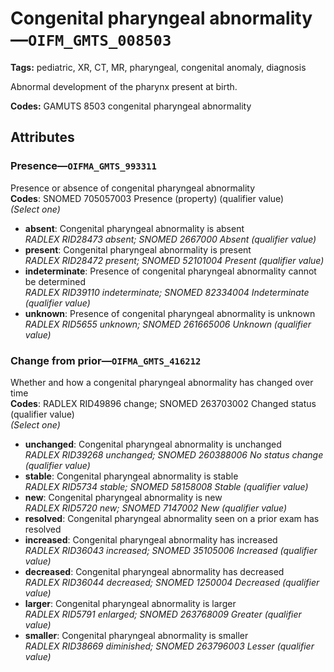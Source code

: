 # Congenital pharyngeal abnormality—`OIFM_GMTS_008503`

**Tags:** pediatric, XR, CT, MR, pharyngeal, congenital anomaly, diagnosis

Abnormal development of the pharynx present at birth.

**Codes:** GAMUTS 8503 congenital pharyngeal abnormality

## Attributes

### Presence—`OIFMA_GMTS_993311`

Presence or absence of congenital pharyngeal abnormality  
**Codes**: SNOMED 705057003 Presence (property) (qualifier value)  
*(Select one)*

- **absent**: Congenital pharyngeal abnormality is absent  
_RADLEX RID28473 absent; SNOMED 2667000 Absent (qualifier value)_
- **present**: Congenital pharyngeal abnormality is present  
_RADLEX RID28472 present; SNOMED 52101004 Present (qualifier value)_
- **indeterminate**: Presence of congenital pharyngeal abnormality cannot be determined  
_RADLEX RID39110 indeterminate; SNOMED 82334004 Indeterminate (qualifier value)_
- **unknown**: Presence of congenital pharyngeal abnormality is unknown  
_RADLEX RID5655 unknown; SNOMED 261665006 Unknown (qualifier value)_

### Change from prior—`OIFMA_GMTS_416212`

Whether and how a congenital pharyngeal abnormality has changed over time  
**Codes**: RADLEX RID49896 change; SNOMED 263703002 Changed status (qualifier value)  
*(Select one)*

- **unchanged**: Congenital pharyngeal abnormality is unchanged  
_RADLEX RID39268 unchanged; SNOMED 260388006 No status change (qualifier value)_
- **stable**: Congenital pharyngeal abnormality is stable  
_RADLEX RID5734 stable; SNOMED 58158008 Stable (qualifier value)_
- **new**: Congenital pharyngeal abnormality is new  
_RADLEX RID5720 new; SNOMED 7147002 New (qualifier value)_
- **resolved**: Congenital pharyngeal abnormality seen on a prior exam has resolved  
- **increased**: Congenital pharyngeal abnormality has increased  
_RADLEX RID36043 increased; SNOMED 35105006 Increased (qualifier value)_
- **decreased**: Congenital pharyngeal abnormality has decreased  
_RADLEX RID36044 decreased; SNOMED 1250004 Decreased (qualifier value)_
- **larger**: Congenital pharyngeal abnormality is larger  
_RADLEX RID5791 enlarged; SNOMED 263768009 Greater (qualifier value)_
- **smaller**: Congenital pharyngeal abnormality is smaller  
_RADLEX RID38669 diminished; SNOMED 263796003 Lesser (qualifier value)_